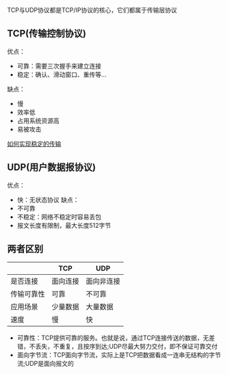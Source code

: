 TCP与UDP协议都是TCP/IP协议的核心，它们都属于传输层协议

## TCP(传输控制协议)

优点：
   + 可靠：需要三次握手来建立连接
   + 稳定：确认、滑动窗口、重传等...

缺点：
   + 慢
   + 效率低
   + 占用系统资源高
   + 易被攻击

[如何实现稳定的传输](./TCP)

## UDP(用户数据报协议)

优点：

   + 快：无状态协议
缺点：
   + 不可靠
   + 不稳定：网络不稳定时容易丢包
   + 报文长度有限制，最大长度512字节

## 两者区别

&nbsp;|TCP|UDP
-|-|-
是否连接|面向连接|面向非连接
传输可靠性|可靠|不可靠
应用场景|少量数据|大量数据
速度|慢|快

+ 可靠性：TCP提供可靠的服务。也就是说，通过TCP连接传送的数据，无差错，不丢失，不重复，且按序到达;UDP尽最大努力交付，即不保证可靠交付
+ 面向字节流：TCP面向字节流，实际上是TCP把数据看成一连串无结构的字节流;UDP是面向报文的